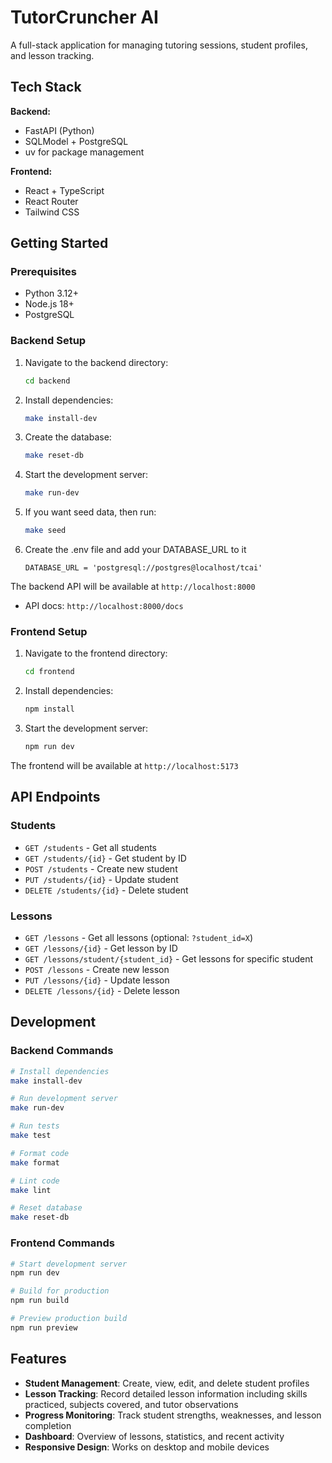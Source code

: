 # TutorCruncher AI

A full-stack application for managing tutoring sessions, student profiles, and lesson tracking.

## Tech Stack

**Backend:**
- FastAPI (Python)
- SQLModel + PostgreSQL
- uv for package management

**Frontend:**
- React + TypeScript
- React Router
- Tailwind CSS

## Getting Started

### Prerequisites
- Python 3.12+
- Node.js 18+
- PostgreSQL

### Backend Setup

1. Navigate to the backend directory:
   ```bash
   cd backend
   ```

2. Install dependencies:
   ```bash
   make install-dev
   ```

3. Create the database:
   ```bash
   make reset-db
   ```

4. Start the development server:
   ```bash
   make run-dev
   ```

5. If you want seed data, then run:
   ```bash
   make seed
   ```

6. Create the .env file and add your DATABASE_URL to it
   ```
   DATABASE_URL = 'postgresql://postgres@localhost/tcai'
   ```


The backend API will be available at `http://localhost:8000`
- API docs: `http://localhost:8000/docs`

### Frontend Setup

1. Navigate to the frontend directory:
   ```bash
   cd frontend
   ```

2. Install dependencies:
   ```bash
   npm install
   ```

3. Start the development server:
   ```bash
   npm run dev
   ```

The frontend will be available at `http://localhost:5173`

## API Endpoints

### Students
- `GET /students` - Get all students
- `GET /students/{id}` - Get student by ID
- `POST /students` - Create new student
- `PUT /students/{id}` - Update student
- `DELETE /students/{id}` - Delete student

### Lessons
- `GET /lessons` - Get all lessons (optional: `?student_id=X`)
- `GET /lessons/{id}` - Get lesson by ID
- `GET /lessons/student/{student_id}` - Get lessons for specific student
- `POST /lessons` - Create new lesson
- `PUT /lessons/{id}` - Update lesson
- `DELETE /lessons/{id}` - Delete lesson

## Development

### Backend Commands
```bash
# Install dependencies
make install-dev

# Run development server
make run-dev

# Run tests
make test

# Format code
make format

# Lint code
make lint

# Reset database
make reset-db
```

### Frontend Commands
```bash
# Start development server
npm run dev

# Build for production
npm run build

# Preview production build
npm run preview
```

## Features

- **Student Management**: Create, view, edit, and delete student profiles
- **Lesson Tracking**: Record detailed lesson information including skills practiced, subjects covered, and tutor observations
- **Progress Monitoring**: Track student strengths, weaknesses, and lesson completion
- **Dashboard**: Overview of lessons, statistics, and recent activity
- **Responsive Design**: Works on desktop and mobile devices 